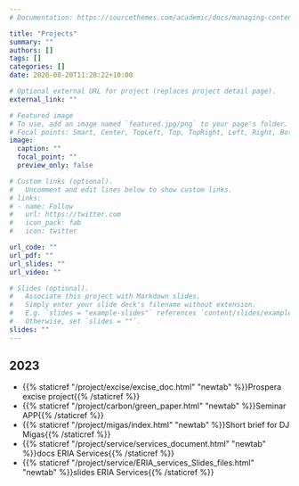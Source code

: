 ```yaml
---
# Documentation: https://sourcethemes.com/academic/docs/managing-content/

title: "Projects"
summary: ""
authors: []
tags: []
categories: []
date: 2020-08-20T11:28:22+10:00

# Optional external URL for project (replaces project detail page).
external_link: ""

# Featured image
# To use, add an image named `featured.jpg/png` to your page's folder.
# Focal points: Smart, Center, TopLeft, Top, TopRight, Left, Right, BottomLeft, Bottom, BottomRight.
image:
  caption: ""
  focal_point: ""
  preview_only: false

# Custom links (optional).
#   Uncomment and edit lines below to show custom links.
# links:
# - name: Follow
#   url: https://twitter.com
#   icon_pack: fab
#   icon: twitter

url_code: ""
url_pdf: ""
url_slides: ""
url_video: ""

# Slides (optional).
#   Associate this project with Markdown slides.
#   Simply enter your slide deck's filename without extension.
#   E.g. `slides = "example-slides"` references `content/slides/example-slides.md`.
#   Otherwise, set `slides = ""`.
slides: ""
---
```


## 2023

- {{% staticref "/project/excise/excise_doc.html" "newtab" %}}Prospera excise project{{% /staticref %}}
- {{% staticref "/project/carbon/green_paper.html" "newtab" %}}Seminar APP{{% /staticref %}}
- {{% staticref "/project/migas/index.html" "newtab" %}}Short brief for DJ Migas{{% /staticref %}}
- {{% staticref "/project/service/services_document.html" "newtab" %}}docs ERIA Services{{% /staticref %}}
- {{% staticref "/project/service/ERIA_services_Slides_files.html" "newtab" %}}slides ERIA Services{{% /staticref %}}